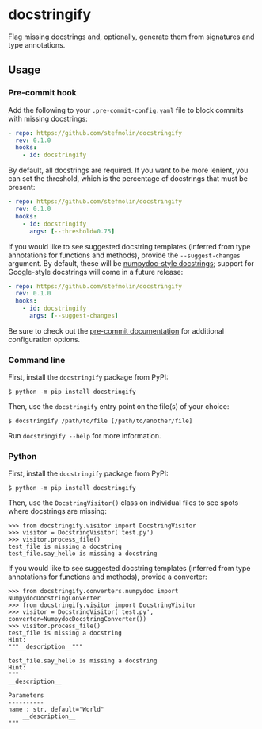 # docstringify
Flag missing docstrings and, optionally, generate them from signatures and type annotations.

## Usage

### Pre-commit hook

Add the following to your `.pre-commit-config.yaml` file to block commits with missing docstrings:

```yaml
- repo: https://github.com/stefmolin/docstringify
  rev: 0.1.0
  hooks:
    - id: docstringify
```

By default, all docstrings are required. If you want to be more lenient, you can set the threshold, which is the percentage of docstrings that must be present:

```yaml
- repo: https://github.com/stefmolin/docstringify
  rev: 0.1.0
  hooks:
    - id: docstringify
      args: [--threshold=0.75]
```

If you would like to see suggested docstring templates (inferred from type annotations for functions and methods), provide the `--suggest-changes` argument. By default, these will be [numpydoc-style docstrings](https://numpydoc.readthedocs.io/en/latest/format.html#); support for Google-style docstrings will come in a future release:

```yaml
- repo: https://github.com/stefmolin/docstringify
  rev: 0.1.0
  hooks:
    - id: docstringify
      args: [--suggest-changes]
```

Be sure to check out the [pre-commit documentation](https://pre-commit.com/#pre-commit-configyaml---hooks) for additional configuration options.

### Command line

First, install the `docstringify` package from PyPI:

```shell
$ python -m pip install docstringify
```

Then, use the `docstringify` entry point on the file(s) of your choice:

```shell
$ docstringify /path/to/file [/path/to/another/file]
```

Run `docstringify --help` for more information.

### Python

First, install the `docstringify` package from PyPI:

```shell
$ python -m pip install docstringify
```

Then, use the `DocstringVisitor()` class on individual files to see spots where docstrings are missing:

```pycon
>>> from docstringify.visitor import DocstringVisitor
>>> visitor = DocstringVisitor('test.py')
>>> visitor.process_file()
test_file is missing a docstring
test_file.say_hello is missing a docstring
```

If you would like to see suggested docstring templates (inferred from type annotations for functions and methods), provide a converter:

```pycon
>>> from docstringify.converters.numpydoc import NumpydocDocstringConverter
>>> from docstringify.visitor import DocstringVisitor
>>> visitor = DocstringVisitor('test.py', converter=NumpydocDocstringConverter())
>>> visitor.process_file()
test_file is missing a docstring
Hint:
"""__description__"""

test_file.say_hello is missing a docstring
Hint:
"""
__description__

Parameters
----------
name : str, default="World"
    __description__
"""

```
